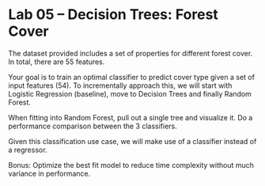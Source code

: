 # Lab 05 – Decision Trees: Forest Cover

The dataset provided includes a set of properties for different forest cover. In total, there are 55 features.

Your goal is to train an optimal classifier to predict cover type given a set of input features (54). To incrementally approach this, we will start with Logistic Regression (baseline), move to Decision Trees and finally Random Forest.

When fitting into Random Forest, pull out a single tree and visualize it. Do a performance comparison between the 3 classifiers.

Given this classification use case, we will make use of a classifier instead of a regressor.

Bonus: Optimize the best fit model to reduce time complexity without much variance in performance.
